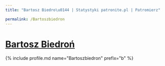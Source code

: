 ```yaml
---
title: "Bartosz Biedro\u0144 | Statystyki patronite.pl | Patromierz"

permalink: /Bartoszbiedron
---
```


# [Bartosz Biedroń](https://patronite.pl/Bartoszbiedron)

{% include profile.md name="Bartoszbiedron" prefix="b" %}
